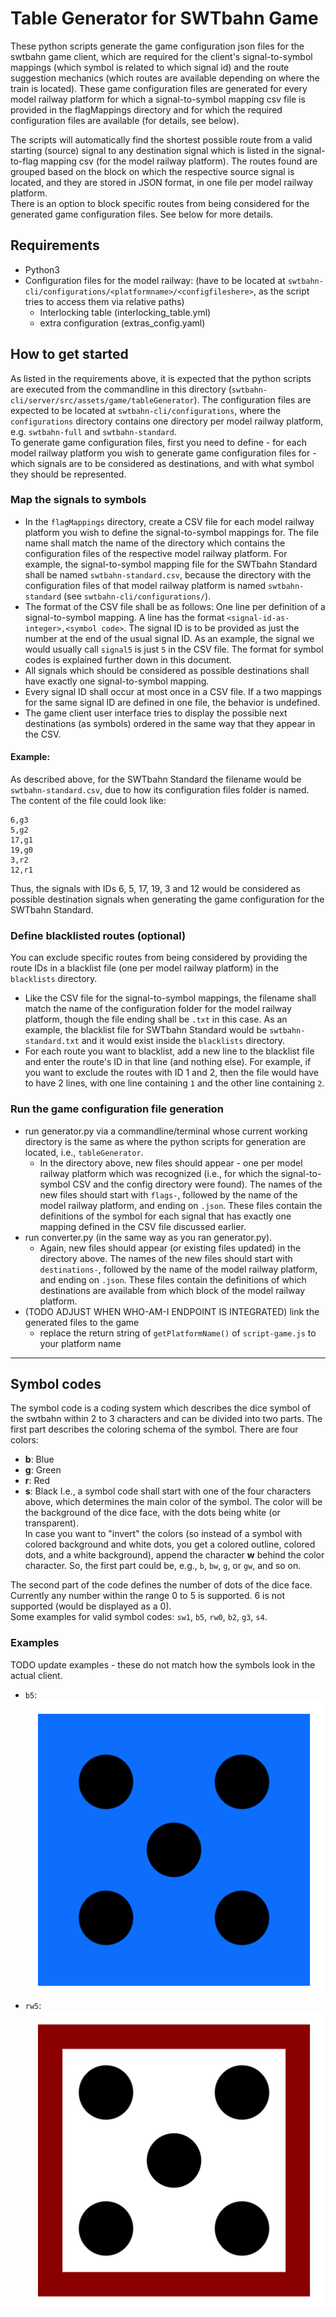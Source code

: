 # Table Generator for SWTbahn Game

These python scripts generate the game configuration json files for the swtbahn game client, which are required for the client's signal-to-symbol mappings (which symbol is related to which signal id) and the route suggestion mechanics (which routes are available depending on where the train is located). These game configuration files are generated for every model railway platform for which a signal-to-symbol mapping csv file is provided in the flagMappings directory and for which the required configuration files are available (for details, see below).

The scripts will automatically find the shortest possible route from a valid starting (source) signal to any destination signal which is listed in the signal-to-flag mapping csv (for the model railway platform). The routes found are grouped based on the block on which the respective source signal is located, and they are stored in JSON format, in one file per model railway platform.    
There is an option to block specific routes from being considered for the generated game configuration files. See below for more details.


## Requirements
* Python3
* Configuration files for the model railway: (have to be located at `swtbahn-cli/configurations/<platformname>/<configfileshere>`, as the script tries to access them via relative paths)
    * Interlocking table (interlocking_table.yml)
    * extra configuration (extras_config.yaml)

## How to get started
As listed in the requirements above, it is expected that the python scripts are executed from the commandline in this directory (`swtbahn-cli/server/src/assets/game/tableGenerator`). The configuration files are expected to be located at `swtbahn-cli/configurations`, where the `configurations` directory contains one directory per model railway platform, e.g. `swtbahn-full` and `swtbahn-standard`.   
To generate game configuration files, first you need to define - for each model railway platform you wish to generate game configuration files for - which signals are to be considered as destinations, and with what symbol they should be represented. 

### Map the signals to symbols
* In the `flagMappings` directory, create a CSV file for each model railway platform you wish to define the signal-to-symbol mappings for. The file name shall match the name of the directory which contains the configuration files of the respective model railway platform. For example, the signal-to-symbol mapping file for the SWTbahn Standard shall be named `swtbahn-standard.csv`, because the directory with the configuration files of that model railway platform is named `swtbahn-standard` (see `swtbahn-cli/configurations/`).
* The format of the CSV file shall be as follows: One line per definition of a signal-to-symbol mapping. A line has the format `<signal-id-as-integer>,<symbol code>`. The signal ID is to be provided as just the number at the end of the usual signal ID. As an example, the signal we would usually call `signal5` is just `5` in the CSV file. The format for symbol codes is explained further down in this document.
* All signals which should be considered as possible destinations shall have exactly one signal-to-symbol mapping. 
* Every signal ID shall occur at most once in a CSV file. If a two mappings for the same signal ID are defined in one file, the behavior is undefined.
* The game client user interface tries to display the possible next destinations (as symbols) ordered in the same way that they appear in the CSV.

#### Example:  
As described above, for the SWTbahn Standard the filename would be `swtbahn-standard.csv`, due to how its configuration files folder is named.   
The content of the file could look like:
```
6,g3
5,g2
17,g1
19,g0
3,r2
12,r1
```
Thus, the signals with IDs 6, 5, 17, 19, 3 and 12 would be considered as possible destination signals when generating the game configuration for the SWTbahn Standard.

### Define blacklisted routes (optional)
You can exclude specific routes from being considered by providing the route IDs in a blacklist file (one per model railway platform) in the `blacklists` directory. 
* Like the CSV file for the signal-to-symbol mappings, the filename shall match the name of the configuration folder for the model railway platform, though the file ending shall be `.txt` in this case. As an example, the blacklist file for SWTbahn Standard would be `swtbahn-standard.txt` and it would exist inside the `blacklists` directory.
* For each route you want to blacklist, add a new line to the blacklist file and enter the route's ID in that line (and nothing else). For example, if you want to exclude the routes with ID 1 and 2, then the file would have to have 2 lines, with one line containing `1` and the other line containing `2`.

### Run the game configuration file generation
* run generator.py via a commandline/terminal whose current working directory is the same as where the python scripts for generation are located, i.e., `tableGenerator`.
   * In the directory above, new files should appear - one per model railway platform which was recognized (i.e., for which the signal-to-symbol CSV and the config directory were found). The names of the new files should start with `flags-`, followed by the name of the model railway platform, and ending on `.json`. These files contain the definitions of the symbol for each signal that has exactly one mapping defined in the CSV file discussed earlier.
* run converter.py (in the same way as you ran generator.py).
   * Again, new files should appear (or existing files updated) in the directory above. The names of the new files should start with `destinations-`, followed by the name of the model railway platform, and ending on `.json`. These files contain the definitions of which destinations are available from which block of the model railway platform.
* (TODO ADJUST WHEN WHO-AM-I ENDPOINT IS INTEGRATED) link the generated files to the game
    * replace the return string of `getPlatformName()` of `script-game.js` to your platform name

---

## Symbol codes
The symbol code is a coding system which describes the dice symbol of the swtbahn within 2 to 3 characters and can be divided into two parts.
The first part describes the coloring schema of the symbol. There are four colors:
* **b**: Blue
* **g**: Green
* **r**: Red
* **s**: Black
I.e., a symbol code shall start with one of the four characters above, which determines the main color of the symbol. The color will be the background of the dice face, with the dots being white (or transparent).    
In case you want to "invert" the colors (so instead of a symbol with colored background and white dots, you get a colored outline, colored dots, and a white background), append the character **w** behind the color character. So, the first part could be, e.g., `b`, `bw`, `g`, or `gw`, and so on.

The second part of the code defines the number of dots of the dice face. Currently any number within the range 0 to 5 is supported. 6 is not supported (would be displayed as a 0).    
Some examples for valid symbol codes: `sw1`, `b5`, `rw0`, `b2`, `g3`, `s4`.

### Examples
TODO update examples - these do not match how the symbols look in the actual client.
* `b5`:  
![](docs/b5.png)  
* `rw5`:  
![](docs/rw5.png)  